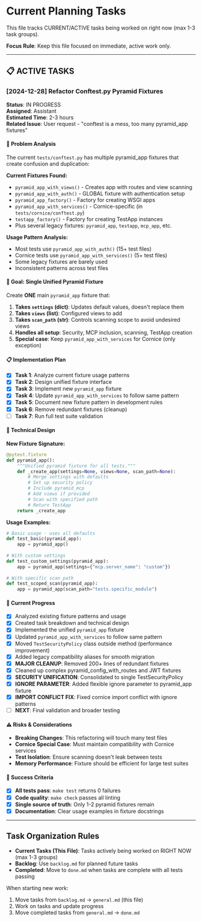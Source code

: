 # Current Planning Tasks

This file tracks CURRENT/ACTIVE tasks being worked on right now (max 1-3 task groups).

**Focus Rule**: Keep this file focused on immediate, active work only.

---

## 📋 ACTIVE TASKS

### [2024-12-28] Refactor Conftest.py Pyramid Fixtures

**Status**: IN PROGRESS  
**Assigned**: Assistant  
**Estimated Time**: 2-3 hours  
**Related Issue**: User request - "conftest is a mess, too many pyramid_app fixtures"

#### 🎯 Problem Analysis
The current `tests/conftest.py` has multiple pyramid_app fixtures that create confusion and duplication:

**Current Fixtures Found:**
- `pyramid_app_with_views()` - Creates app with routes and view scanning
- `pyramid_app_with_auth()` - GLOBAL fixture with authentication setup  
- `pyramid_app_factory()` - Factory for creating WSGI apps
- `pyramid_app_with_services()` - Cornice-specific (in `tests/cornice/conftest.py`)
- `testapp_factory()` - Factory for creating TestApp instances
- Plus several legacy fixtures: `pyramid_app`, `testapp`, `mcp_app`, etc.

**Usage Pattern Analysis:**
- Most tests use `pyramid_app_with_auth()` (15+ test files)
- Cornice tests use `pyramid_app_with_services()` (5+ test files)  
- Some legacy fixtures are barely used
- Inconsistent patterns across test files

#### 🎯 Goal: Single Unified Pyramid Fixture

Create **ONE** main `pyramid_app` fixture that:

1. **Takes `settings` (dict)**: Updates default values, doesn't replace them
2. **Takes `views` (list)**: Configured views to add  
3. **Takes `scan_path` (str)**: Controls scanning scope to avoid undesired views
4. **Handles all setup**: Security, MCP inclusion, scanning, TestApp creation
5. **Special case**: Keep `pyramid_app_with_services` for Cornice (only exception)

#### 📋 Implementation Plan

- [x] **Task 1**: Analyze current fixture usage patterns
- [x] **Task 2**: Design unified fixture interface
- [x] **Task 3**: Implement new `pyramid_app` fixture 
- [x] **Task 4**: Update `pyramid_app_with_services` to follow same pattern
- [x] **Task 5**: Document new fixture pattern in development rules
- [x] **Task 6**: Remove redundant fixtures (cleanup)
- [ ] **Task 7**: Run full test suite validation

#### 🔧 Technical Design

**New Fixture Signature:**
```python
@pytest.fixture  
def pyramid_app():
    """Unified pyramid fixture for all tests."""
    def _create_app(settings=None, views=None, scan_path=None):
        # Merge settings with defaults
        # Set up security policy 
        # Include pyramid_mcp
        # Add views if provided
        # Scan with specified path
        # Return TestApp
    return _create_app
```

**Usage Examples:**
```python
# Basic usage - uses all defaults
def test_basic(pyramid_app):
    app = pyramid_app()
    
# With custom settings
def test_custom_settings(pyramid_app):
    app = pyramid_app(settings={"mcp.server_name": "custom"})
    
# With specific scan path  
def test_scoped_scan(pyramid_app):
    app = pyramid_app(scan_path="tests.specific_module")
```

#### 🚧 Current Progress
- [x] Analyzed existing fixture patterns and usage
- [x] Created task breakdown and technical design  
- [x] Implemented the unified `pyramid_app` fixture
- [x] Updated `pyramid_app_with_services` to follow same pattern
- [x] Moved `TestSecurityPolicy` class outside method (performance improvement)
- [x] Added legacy compatibility aliases for smooth migration
- [x] **MAJOR CLEANUP**: Removed 200+ lines of redundant fixtures
- [x] Cleaned up complex pyramid_config_with_routes and JWT fixtures  
- [x] **SECURITY UNIFICATION**: Consolidated to single TestSecurityPolicy
- [x] **IGNORE PARAMETER**: Added flexible ignore parameter to pyramid_app fixture
- [x] **IMPORT CONFLICT FIX**: Fixed cornice import conflict with ignore patterns
- [ ] **NEXT**: Final validation and broader testing

#### ⚠️ Risks & Considerations
- **Breaking Changes**: This refactoring will touch many test files
- **Cornice Special Case**: Must maintain compatibility with Cornice services
- **Test Isolation**: Ensure scanning doesn't leak between tests
- **Memory Performance**: Fixture should be efficient for large test suites

#### 🎯 Success Criteria
- [x] **All tests pass**: `make test` returns 0 failures
- [x] **Code quality**: `make check` passes all linting  
- [x] **Single source of truth**: Only 1-2 pyramid fixtures remain
- [x] **Documentation**: Clear usage examples in fixture docstrings

---

## Task Organization Rules

- **Current Tasks (This File)**: Tasks actively being worked on RIGHT NOW (max 1-3 groups)  
- **Backlog**: Use `backlog.md` for planned future tasks
- **Completed**: Move to `done.md` when tasks are complete with all tests passing

When starting new work:
1. Move tasks from `backlog.md` → `general.md` (this file)
2. Work on tasks and update progress
3. Move completed tasks from `general.md` → `done.md` 